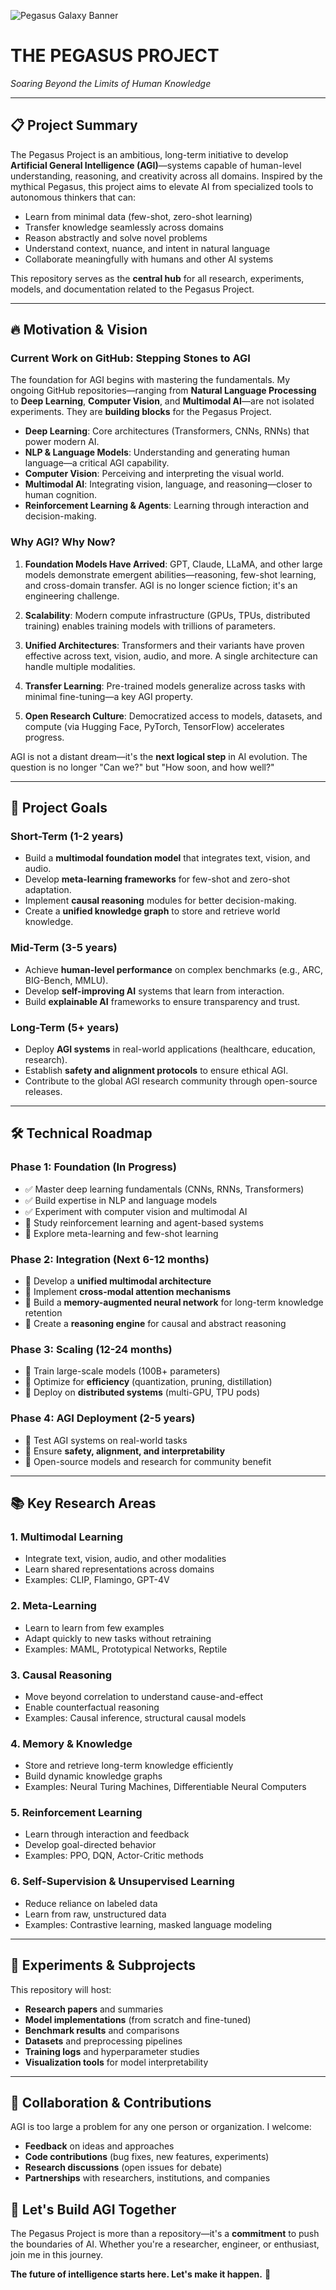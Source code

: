 ![Pegasus Galaxy Banner](https://upload.wikimedia.org/wikipedia/commons/thumb/6/68/Pillars_of_creation_2014_HST_WFC3-UVIS_full-res_denoised.jpg/1200px-Pillars_of_creation_2014_HST_WFC3-UVIS_full-res_denoised.jpg)

# THE PEGASUS PROJECT
*Soaring Beyond the Limits of Human Knowledge*

---

## 📋 Project Summary

The Pegasus Project is an ambitious, long-term initiative to develop **Artificial General Intelligence (AGI)**—systems capable of human-level understanding, reasoning, and creativity across all domains. Inspired by the mythical Pegasus, this project aims to elevate AI from specialized tools to autonomous thinkers that can:

- Learn from minimal data (few-shot, zero-shot learning)
- Transfer knowledge seamlessly across domains
- Reason abstractly and solve novel problems
- Understand context, nuance, and intent in natural language
- Collaborate meaningfully with humans and other AI systems

This repository serves as the **central hub** for all research, experiments, models, and documentation related to the Pegasus Project.

---

## 🔥 Motivation & Vision

### Current Work on GitHub: Stepping Stones to AGI

The foundation for AGI begins with mastering the fundamentals. My ongoing GitHub repositories—ranging from **Natural Language Processing** to **Deep Learning**, **Computer Vision**, and **Multimodal AI**—are not isolated experiments. They are **building blocks** for the Pegasus Project.

- **Deep Learning**: Core architectures (Transformers, CNNs, RNNs) that power modern AI.
- **NLP & Language Models**: Understanding and generating human language—a critical AGI capability.
- **Computer Vision**: Perceiving and interpreting the visual world.
- **Multimodal AI**: Integrating vision, language, and reasoning—closer to human cognition.
- **Reinforcement Learning & Agents**: Learning through interaction and decision-making.

### Why AGI? Why Now?

1. **Foundation Models Have Arrived**: GPT, Claude, LLaMA, and other large models demonstrate emergent abilities—reasoning, few-shot learning, and cross-domain transfer. AGI is no longer science fiction; it's an engineering challenge.

2. **Scalability**: Modern compute infrastructure (GPUs, TPUs, distributed training) enables training models with trillions of parameters.

3. **Unified Architectures**: Transformers and their variants have proven effective across text, vision, audio, and more. A single architecture can handle multiple modalities.

4. **Transfer Learning**: Pre-trained models generalize across tasks with minimal fine-tuning—a key AGI property.

5. **Open Research Culture**: Democratized access to models, datasets, and compute (via Hugging Face, PyTorch, TensorFlow) accelerates progress.

AGI is not a distant dream—it's the **next logical step** in AI evolution. The question is no longer "Can we?" but "How soon, and how well?"

---

## 🎯 Project Goals

### Short-Term (1-2 years)
- Build a **multimodal foundation model** that integrates text, vision, and audio.
- Develop **meta-learning frameworks** for few-shot and zero-shot adaptation.
- Implement **causal reasoning** modules for better decision-making.
- Create a **unified knowledge graph** to store and retrieve world knowledge.

### Mid-Term (3-5 years)
- Achieve **human-level performance** on complex benchmarks (e.g., ARC, BIG-Bench, MMLU).
- Develop **self-improving AI** systems that learn from interaction.
- Build **explainable AI** frameworks to ensure transparency and trust.

### Long-Term (5+ years)
- Deploy **AGI systems** in real-world applications (healthcare, education, research).
- Establish **safety and alignment protocols** to ensure ethical AGI.
- Contribute to the global AGI research community through open-source releases.

---

## 🛠 Technical Roadmap

### Phase 1: Foundation (In Progress)
- ✅ Master deep learning fundamentals (CNNs, RNNs, Transformers)
- ✅ Build expertise in NLP and language models
- ✅ Experiment with computer vision and multimodal AI
- 🔄 Study reinforcement learning and agent-based systems
- 🔄 Explore meta-learning and few-shot learning

### Phase 2: Integration (Next 6-12 months)
- 🔲 Develop a **unified multimodal architecture**
- 🔲 Implement **cross-modal attention mechanisms**
- 🔲 Build a **memory-augmented neural network** for long-term knowledge retention
- 🔲 Create a **reasoning engine** for causal and abstract reasoning

### Phase 3: Scaling (12-24 months)
- 🔲 Train large-scale models (100B+ parameters)
- 🔲 Optimize for **efficiency** (quantization, pruning, distillation)
- 🔲 Deploy on **distributed systems** (multi-GPU, TPU pods)

### Phase 4: AGI Deployment (2-5 years)
- 🔲 Test AGI systems on real-world tasks
- 🔲 Ensure **safety, alignment, and interpretability**
- 🔲 Open-source models and research for community benefit

---

## 📚 Key Research Areas

### 1. **Multimodal Learning**
- Integrate text, vision, audio, and other modalities
- Learn shared representations across domains
- Examples: CLIP, Flamingo, GPT-4V

### 2. **Meta-Learning**
- Learn to learn from few examples
- Adapt quickly to new tasks without retraining
- Examples: MAML, Prototypical Networks, Reptile

### 3. **Causal Reasoning**
- Move beyond correlation to understand cause-and-effect
- Enable counterfactual reasoning
- Examples: Causal inference, structural causal models

### 4. **Memory & Knowledge**
- Store and retrieve long-term knowledge efficiently
- Build dynamic knowledge graphs
- Examples: Neural Turing Machines, Differentiable Neural Computers

### 5. **Reinforcement Learning**
- Learn through interaction and feedback
- Develop goal-directed behavior
- Examples: PPO, DQN, Actor-Critic methods

### 6. **Self-Supervision & Unsupervised Learning**
- Reduce reliance on labeled data
- Learn from raw, unstructured data
- Examples: Contrastive learning, masked language modeling

---

## 🔬 Experiments & Subprojects

This repository will host:
- **Research papers** and summaries
- **Model implementations** (from scratch and fine-tuned)
- **Benchmark results** and comparisons
- **Datasets** and preprocessing pipelines
- **Training logs** and hyperparameter studies
- **Visualization tools** for model interpretability

---

## 🤝 Collaboration & Contributions

AGI is too large a problem for any one person or organization. I welcome:
- **Feedback** on ideas and approaches
- **Code contributions** (bug fixes, new features, experiments)
- **Research discussions** (open issues for debate)
- **Partnerships** with researchers, institutions, and companies



## 🚀 Let's Build AGI Together

The Pegasus Project is more than a repository—it's a **commitment** to push the boundaries of AI. Whether you're a researcher, engineer, or enthusiast, join me in this journey.

**The future of intelligence starts here. Let's make it happen.** 🌟
